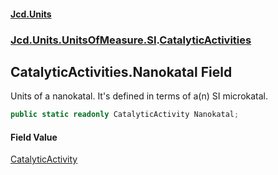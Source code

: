 #### [Jcd.Units](index.md 'index')
### [Jcd.Units.UnitsOfMeasure.SI](Jcd.Units.UnitsOfMeasure.SI.md 'Jcd.Units.UnitsOfMeasure.SI').[CatalyticActivities](Jcd.Units.UnitsOfMeasure.SI.CatalyticActivities.md 'Jcd.Units.UnitsOfMeasure.SI.CatalyticActivities')

## CatalyticActivities.Nanokatal Field

Units of a nanokatal. It's defined in terms of a(n) SI microkatal.

```csharp
public static readonly CatalyticActivity Nanokatal;
```

#### Field Value
[CatalyticActivity](Jcd.Units.UnitTypes.CatalyticActivity.md 'Jcd.Units.UnitTypes.CatalyticActivity')
